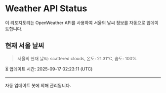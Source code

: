
# Weather API Status

이 리포지토리는 OpenWeather API를 사용하여 서울의 날씨 정보를 자동으로 업데이트합니다.

## 현재 서울 날씨
> 서울의 현재 날씨: scattered clouds, 온도: 21.31°C, 습도: 100%

⏳ 업데이트 시간: 2025-09-17 02:23:11 (UTC)

---
자동 업데이트 봇에 의해 관리됩니다.
